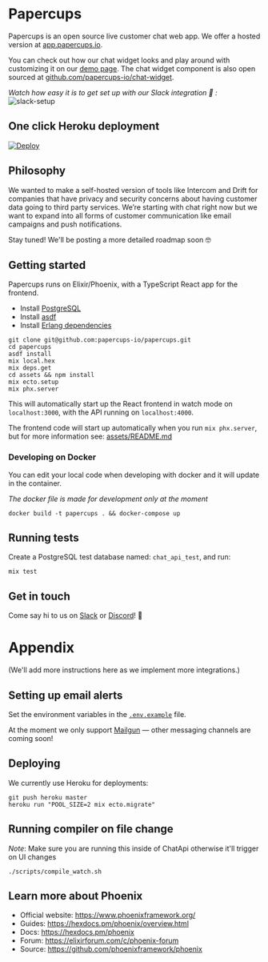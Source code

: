 # Papercups

Papercups is an open source live customer chat web app. We offer a hosted version at [app.papercups.io](https://app.papercups.io/).

You can check out how our chat widget looks and play around with customizing it on our [demo page](https://app.papercups.io/demo/). The chat widget component is also open sourced at [github.com/papercups-io/chat-widget](https://github.com/papercups-io/chat-widget).

_Watch how easy it is to get set up with our Slack integration 🚀 :_
![slack-setup](https://user-images.githubusercontent.com/4218509/88716918-a0583180-d0d4-11ea-93b3-12437ac51138.gif)

## One click Heroku deployment

[![Deploy](https://www.herokucdn.com/deploy/button.svg)](https://heroku.com/deploy?template=https://github.com/papercups-io/papercups)

## Philosophy

We wanted to make a self-hosted version of tools like Intercom and Drift for companies that have privacy and security concerns about having customer data going to third party services. We’re starting with chat right now but we want to expand into all forms of customer communication like email campaigns and push notifications.

Stay tuned! We'll be posting a more detailed roadmap soon 🤓

## Getting started

Papercups runs on Elixir/Phoenix, with a TypeScript React app for the frontend.


- Install [PostgreSQL](https://wiki.postgresql.org/wiki/Detailed_installation_guides)
- Install [asdf](https://asdf-vm.com/#/core-manage-asdf-vm?id=install)
- Install [Erlang dependencies](https://github.com/asdf-vm/asdf-erlang#before-asdf-install)

```
git clone git@github.com:papercups-io/papercups.git
cd papercups
asdf install
mix local.hex
mix deps.get
cd assets && npm install
mix ecto.setup
mix phx.server
```

This will automatically start up the React frontend in watch mode on `localhost:3000`, with the API running on `localhost:4000`.

The frontend code will start up automatically when you run `mix phx.server`, but for more information see: [assets/README.md](assets/README.md)

### Developing on Docker

You can edit your local code when developing with docker and it will update in the container.

_The docker file is made for development only at the moment_

```
docker build -t papercups . && docker-compose up
```

## Running tests

Create a PostgreSQL test database named: `chat_api_test`, and run:

```
mix test
```

## Get in touch

Come say hi to us on [Slack](https://join.slack.com/t/papercups-io/shared_invite/zt-gfs0d269-dEHm3SYs_5KmFKQ9YhBzDw) or [Discord](https://discord.gg/Dq2A3eh)! :wave:

# Appendix

(We'll add more instructions here as we implement more integrations.)

## Setting up email alerts

Set the environment variables in the [`.env.example`](https://github.com/papercups-io/papercups/blob/master/.env.example) file.

At the moment we only support [Mailgun](https://www.mailgun.com/) — other messaging channels are coming soon!

## Deploying

We currently use Heroku for deployments:

```
git push heroku master
heroku run "POOL_SIZE=2 mix ecto.migrate"
```

## Running compiler on file change

_Note_: Make sure you are running this inside of ChatApi otherwise it'll trigger on UI changes

```
./scripts/compile_watch.sh
```

## Learn more about Phoenix

- Official website: https://www.phoenixframework.org/
- Guides: https://hexdocs.pm/phoenix/overview.html
- Docs: https://hexdocs.pm/phoenix
- Forum: https://elixirforum.com/c/phoenix-forum
- Source: https://github.com/phoenixframework/phoenix
